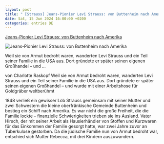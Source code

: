 ```yaml
---
layout: post
title: " [Strauss] Jeans-Pionier Levi Strauss: von Buttenheim nach Amerika"
date: Sat, 15 Jun 2024 16:00:00 +0200
categories: entries DE
---
```

[Jeans-Pionier Levi Strauss: von Buttenheim nach Amerika](https://www.capital.de/wirtschaft-politik/history-crime/jeans-pionier-levi-strauss--von-buttenheim-nach-amerika-9529888.html)

![Jeans-Pionier Levi Strauss: von Buttenheim nach Amerika](https://image.capital.de/9529892/t/cE/v3/w1440/r1.7778/-/levi-strauss-auf-einem-foto-aus-dem-jahr-1880.jpg)

Weil sie von Armut bedroht waren, wanderten Levi Strauss und ein Teil seiner Familie in die USA aus. Dort gründete er später seinen eigenen Großhandel – und ...

von Charlotte Raskopf Weil sie von Armut bedroht waren, wanderten Levi Strauss und ein Teil seiner Familie in die USA aus. Dort gründete er später seinen eigenen Großhandel – und wurde mit einer Arbeitshose für Goldgräber weltberühmt

1848 verließ ein gewisser Löb Strauss gemeinsam mit seiner Mutter und zwei Schwestern die kleine oberfränkische Gemeinde Buttenheim und bestieg ein Schiff nach Amerika. Es war nicht die große Freiheit, die die Familie lockte – finanzielle Schwierigkeiten trieben sie ins Ausland. Vater Hirsch, der mit seiner Arbeit als Hausierhändler von Stoffen und Kurzwaren für das Einkommen der Familie gesorgt hatte, war zwei Jahre zuvor an Tuberkulose gestorben. Da die jüdische Familie nun von Armut bedroht war, entschied sich Mutter Rebecca, mit drei Kindern auszuwandern.


